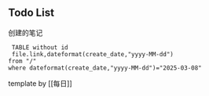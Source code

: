 


## Todo List



创建的笔记
```dataview
 TABLE without id
 file.link,dateformat(create_date,"yyyy-MM-dd")
from "/"
where dateformat(create_date,"yyyy-MM-dd")="2025-03-08"
```









template by [[每日]]
